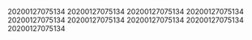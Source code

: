 20200127075134
20200127075134
20200127075134
20200127075134
20200127075134
20200127075134
20200127075134
20200127075134
20200127075134
